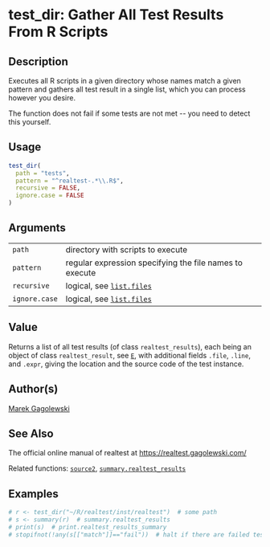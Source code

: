 # test_dir: Gather All Test Results From R Scripts

## Description

Executes all R scripts in a given directory whose names match a given pattern and gathers all test result in a single list, which you can process however you desire.

The function does not fail if some tests are not met -- you need to detect this yourself.

## Usage

``` r
test_dir(
  path = "tests",
  pattern = "^realtest-.*\\.R$",
  recursive = FALSE,
  ignore.case = FALSE
)
```

## Arguments

|  |  |
|----|----|
| `path` | directory with scripts to execute |
| `pattern` | regular expression specifying the file names to execute |
| `recursive` | logical, see [`list.files`](https://stat.ethz.ch/R-manual/R-devel/library/base/help/list.files.html) |
| `ignore.case` | logical, see [`list.files`](https://stat.ethz.ch/R-manual/R-devel/library/base/help/list.files.html) |

## Value

Returns a list of all test results (of class `realtest_results`), each being an object of class `realtest_result`, see [`E`](E.md), with additional fields `.file`, `.line`, and `.expr`, giving the location and the source code of the test instance.

## Author(s)

[Marek Gagolewski](https://www.gagolewski.com/)

## See Also

The official online manual of <span class="pkg">realtest</span> at <https://realtest.gagolewski.com/>

Related functions: [`source2`](source2.md), [`summary.realtest_results`](summary.realtest_results.md)

## Examples




``` r
# r <- test_dir("~/R/realtest/inst/realtest")  # some path
# s <- summary(r)  # summary.realtest_results
# print(s)  # print.realtest_results_summary
# stopifnot(!any(s[["match"]]=="fail"))  # halt if there are failed tests
```
